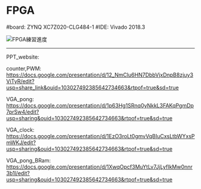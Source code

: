 # FPGA
  #board: ZYNQ XC7Z020-CLG484-1 
  #IDE: Vivado 2018.3
  
  ![FPGA練習進度](https://user-images.githubusercontent.com/91197477/235342101-abd3475f-e8fd-4a45-b42a-cc7ec0e44d01.jpg)

-------------

PPT_website:

  counter,PWM: <https://docs.google.com/presentation/d/12_NmClu6HN7DbbVjxDnpB8zjuy3ViTyR/edit?usp=share_link&ouid=103027492385642734663&rtpof=true&sd=true>
  
  VGA_pong: <https://docs.google.com/presentation/d/1p63Hg1SRnq0yNkkL3FAKqPgmDp7prSw4/edit?usp=sharing&ouid=103027492385642734663&rtpof=true&sd=true>
  
  VGA_clock: <https://docs.google.com/presentation/d/1EzO3roLt0gmvVqBIuCxsLtbWYxsPmWKJ/edit?usp=sharing&ouid=103027492385642734663&rtpof=true&sd=true>

  VGA_pong_BRam: <https://docs.google.com/presentation/d/1XwqOpcf3MuYtLv7JjLyfIkMw0nnr3b1l/edit?usp=sharing&ouid=103027492385642734663&rtpof=true&sd=true>
